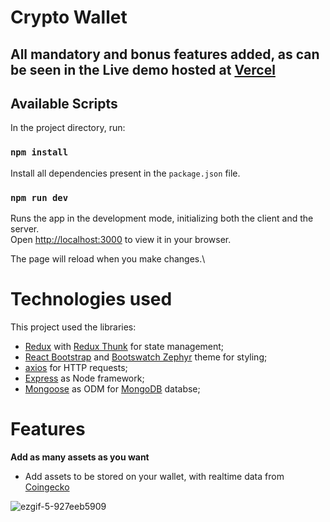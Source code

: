 # Crypto Wallet

## All mandatory and bonus features added, as can be seen in the Live demo hosted at [Vercel](https://strider-posterr.vercel.app)

## Available Scripts

In the project directory, run:

### `npm install`

Install all dependencies present in the `package.json` file.

### `npm run dev`

Runs the app in the development mode, initializing both the client and the server.\
Open [http://localhost:3000](http://localhost:3000) to view it in your browser.

The page will reload when you make changes.\

# Technologies used

This project used the libraries:

- [Redux](https://redux.js.org) with [Redux Thunk](https://github.com/reduxjs/redux-thunk) for state management;
- [React Bootstrap](https://react-bootstrap.netlify.app) and [Bootswatch Zephyr](https://bootswatch.com/zephyr/) theme for styling;
- [axios](https://axios-http.com) for HTTP requests;
- [Express](expressjs.com/) as Node framework;
- [Mongoose](https://mongoosejs.com) as ODM for [MongoDB](http://mongodb.com) databse;

# Features

**Add as many assets as you want**
- Add assets to be stored on your wallet, with realtime data from [Coingecko](https://www.coingecko.com)

![ezgif-5-927eeb5909](https://user-images.githubusercontent.com/61336548/157306106-5e2a540c-c0c4-41bc-aee0-be3dfa7eab2b.gif)



